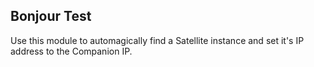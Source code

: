 ## Bonjour Test

Use this module to automagically find a Satellite instance and set it's IP address to the Companion IP.
